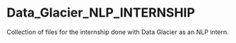 # Data_Glacier_NLP_INTERNSHIP
Collection of files for the internship done with Data Glacier as an NLP intern.
